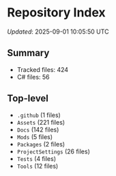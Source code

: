 # Repository Index

_Updated_: 2025-09-01 10:05:50 UTC

## Summary
- Tracked files: 424
- C# files: 56

## Top-level
- `.github` (1 files)
- `Assets` (221 files)
- `Docs` (142 files)
- `Mods` (5 files)
- `Packages` (2 files)
- `ProjectSettings` (26 files)
- `Tests` (4 files)
- `Tools` (12 files)
